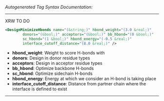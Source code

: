 _Autogenerated Tag Syntax Documentation:_

---
XRW TO DO

```xml
<DesignMinimizeHbonds name="(&string;)" hbond_weight="(3.0 &real;)"
        donors="(&bool;)" acceptors="(&bool;)" bb_hbond="(0 &bool;)"
        sc_hbond="(1 &bool;)" hbond_energy="(-0.5 &real;)"
        interface_cutoff_distance="(8.0 &real;)" />
```

-   **hbond_weight**: Weight to score H-bonds with
-   **donors**: Design in donor residue types
-   **acceptors**: Design in acceptor residue types
-   **bb_hbond**: Optimize backbone H-bonds
-   **sc_hbond**: Optimize sidechain H-bonds
-   **hbond_energy**: Energy at which we consider an H-bond is taking place
-   **interface_cutoff_distance**: Distance from partner chain where the interface is defined to exist

---

